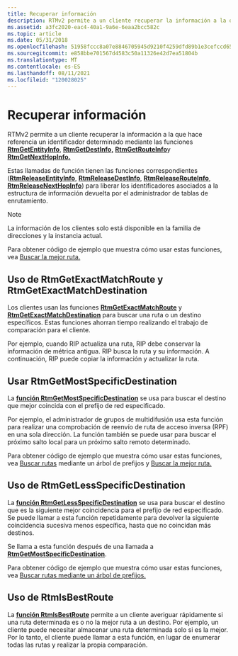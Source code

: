 ```yaml
---
title: Recuperar información
description: RTMv2 permite a un cliente recuperar la información a la que hace referencia un identificador determinado mediante las funciones RtmGetEntityInfo, RtmGetDestInfo, RtmGetRouteInfo y RtmGetNextHopInfo.
ms.assetid: a3fc2020-eac4-40a1-9a6e-6eaa2bcc582c
ms.topic: article
ms.date: 05/31/2018
ms.openlocfilehash: 51958fccc8a07e8846705945d9210f4259dfd89b1e3cefccd65d57dd0f033757
ms.sourcegitcommit: e858bbe701567d4583c50a11326e42d7ea51804b
ms.translationtype: MT
ms.contentlocale: es-ES
ms.lasthandoff: 08/11/2021
ms.locfileid: "120028025"
---
```

# <a name="retrieving-information"></a>Recuperar información

RTMv2 permite a un cliente recuperar la información a la que hace referencia un identificador determinado mediante las funciones [**RtmGetEntityInfo**](/windows/desktop/api/Rtmv2/nf-rtmv2-rtmgetentityinfo), [**RtmGetDestInfo,**](/windows/desktop/api/Rtmv2/nf-rtmv2-rtmgetdestinfo) [**RtmGetRouteInfo**](/windows/desktop/api/Rtmv2/nf-rtmv2-rtmgetrouteinfo)y [**RtmGetNextHopInfo.**](/windows/desktop/api/Rtmv2/nf-rtmv2-rtmgetnexthopinfo)

Estas llamadas de función tienen las funciones correspondientes ([**RtmReleaseEntityInfo**](/windows/desktop/api/Rtmv2/nf-rtmv2-rtmreleaseentityinfo), [**RtmReleaseDestInfo**](/windows/desktop/api/Rtmv2/nf-rtmv2-rtmreleasedestinfo), [**RtmReleaseRouteInfo**](/windows/desktop/api/Rtmv2/nf-rtmv2-rtmreleaserouteinfo), [**RtmReleaseNextHopInfo**](/windows/desktop/api/Rtmv2/nf-rtmv2-rtmreleasenexthopinfo)) para liberar los identificadores asociados a la estructura de información devuelta por el administrador de tablas de enrutamiento.

> [!Note]  
> La información de los clientes solo está disponible en la familia de direcciones y la instancia actual.

 

Para obtener código de ejemplo que muestra cómo usar estas funciones, vea [Buscar la mejor ruta.](search-for-the-best-route.md)

## <a name="using-rtmgetexactmatchroute-and-rtmgetexactmatchdestination"></a>Uso de RtmGetExactMatchRoute y RtmGetExactMatchDestination

Los clientes usan las funciones [**RtmGetExactMatchRoute**](/windows/desktop/api/Rtmv2/nf-rtmv2-rtmgetexactmatchroute) y [**RtmGetExactMatchDestination**](/windows/desktop/api/Rtmv2/nf-rtmv2-rtmgetexactmatchdestination) para buscar una ruta o un destino específicos. Estas funciones ahorran tiempo realizando el trabajo de comparación para el cliente.

Por ejemplo, cuando RIP actualiza una ruta, RIP debe conservar la información de métrica antigua. RIP busca la ruta y su información. A continuación, RIP puede copiar la información y actualizar la ruta.

## <a name="using-rtmgetmostspecificdestination"></a>Usar RtmGetMostSpecificDestination

La [**función RtmGetMostSpecificDestination**](/windows/desktop/api/Rtmv2/nf-rtmv2-rtmgetmostspecificdestination) se usa para buscar el destino que mejor coincida con el prefijo de red especificado.

Por ejemplo, el administrador de grupos de multidifusión usa esta función para realizar una comprobación de reenvío de ruta de acceso inversa (RPF) en una sola dirección. La función también se puede usar para buscar el próximo salto local para un próximo salto remoto determinado.

Para obtener código de ejemplo que muestra cómo usar estas funciones, vea [Buscar rutas](search-for-routes-using-rtmgetmostspecificdestination-and-rtmgetlessspecificdestination.md) mediante un árbol de prefijos y [Buscar la mejor ruta.](search-for-the-best-route.md)

## <a name="using-rtmgetlessspecificdestination"></a>Uso de RtmGetLessSpecificDestination

La [**función RtmGetLessSpecificDestination**](/windows/desktop/api/Rtmv2/nf-rtmv2-rtmgetlessspecificdestination) se usa para buscar el destino que es la siguiente mejor coincidencia para el prefijo de red especificado. Se puede llamar a esta función repetidamente para devolver la siguiente coincidencia sucesiva menos específica, hasta que no coincidan más destinos.

Se llama a esta función después de una llamada a [**RtmGetMostSpecificDestination**](/windows/desktop/api/Rtmv2/nf-rtmv2-rtmgetmostspecificdestination).

Para obtener código de ejemplo que muestra cómo usar estas funciones, vea [Buscar rutas mediante un árbol de prefijos.](search-for-routes-using-rtmgetmostspecificdestination-and-rtmgetlessspecificdestination.md)

## <a name="using-rtmisbestroute"></a>Uso de RtmIsBestRoute

La [**función RtmIsBestRoute**](/windows/desktop/api/Rtmv2/nf-rtmv2-rtmisbestroute) permite a un cliente averiguar rápidamente si una ruta determinada es o no la mejor ruta a un destino. Por ejemplo, un cliente puede necesitar almacenar una ruta determinada solo si es la mejor. Por lo tanto, el cliente puede llamar a esta función, en lugar de enumerar todas las rutas y realizar la propia comparación.

 

 




